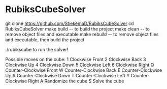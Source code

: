 # RubiksCubeSolver

git clone https://github.com/StiekemaD/RubiksCubeSolver
cd RubiksCubeSolver
make build -- to build the project
make clean -- to remove object files and executable
make rebuild -- to remove object files and executable, then build the project

./rubikscube to run the solver!

Possible moves on the cube:
1 Clockwise Front
2 Clockwise Back
3 Clockwise Up
4 Clockwise Down
5 Clockwise Left
6 Clockwise Right
Q Counter-Clockwise Front
W Counter-Clockwise Back
E Counter-Clockwise Up
R Counter-Clockwise Down
T Counter-Clockwise Left
Y Counter-Clockwise Right
A Randomize the cube
S Solve the cube
